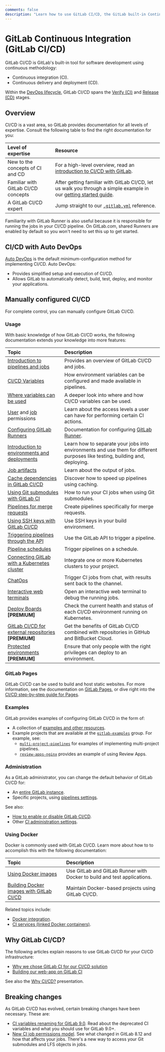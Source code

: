 ```yaml
---
comments: false
description: "Learn how to use GitLab CI/CD, the GitLab built-in Continuous Integration, Continuous Deployment, and Continuous Delivery toolset to build, test, and deploy your application."
---
```


# GitLab Continuous Integration (GitLab CI/CD)

GitLab CI/CD is GitLab's built-in tool for software development using continuous methodology:

- Continuous integration (CI).
- Continuous delivery and deployment (CD).

Within the [DevOps lifecycle](../README.md#the-entire-devops-lifecycle), GitLab CI/CD spans
the [Verify (CI)](../README.md#verify) and [Release (CD)](../README.md#release) stages.

## Overview

CI/CD is a vast area, so GitLab provides documentation for all levels of expertise. Consult the following table to find the right documentation for you:

| Level of expertise                  | Resource                                                                                                                                  |
|:------------------------------------|:------------------------------------------------------------------------------------------------------------------------------------------|
| New to the concepts of CI and CD    | For a high-level overview, read an [introduction to CI/CD with GitLab](introduction/index.md).                                            |
| Familiar with GitLab CI/CD concepts | After getting familiar with GitLab CI/CD, let us walk you through a simple example in our [getting started guide](quick_start/README.md). |
| A GitLab CI/CD expert               | Jump straight to our [`.gitlab.yml`](yaml/README.md) reference.                                                                           |

Familiarity with GitLab Runner is also useful because it is responsible for running the jobs in your
CI/CD pipeline. On GitLab.com, shared Runners are enabled by default so you won't need to set this up to get started.

## CI/CD with Auto DevOps

[Auto DevOps](../topics/autodevops/index.md) is the default minimum-configuration method for
implementing CI/CD. Auto DevOps:

- Provides simplified setup and execution of CI/CD.
- Allows GitLab to automatically detect, build, test, deploy, and monitor your applications.

## Manually configured CI/CD

For complete control, you can manually configure GitLab CI/CD.

### Usage

With basic knowledge of how GitLab CI/CD works, the following documentation extends your knowledge
into more features:

| Topic                                                                                                  | Description                                                                                                                  |
|:-------------------------------------------------------------------------------------------------------|:-----------------------------------------------------------------------------------------------------------------------------|
| [Introduction to pipelines and jobs](pipelines.md)                                                     | Provides an overview of GitLab CI/CD and jobs.                                                                               |
| [CI/CD Variables](variables/README.md)                                                                 | How environment variables can be configured and made available in pipelines.                                                 |
| [Where variables can be used](variables/where_variables_can_be_used.md)                                | A deeper look into where and how CI/CD variables can be used.                                                                |
| [User](../user/permissions.md#gitlab-ci) and [job](../user/permissions.md#job-permissions) permissions | Learn about the access levels a user can have for performing certain CI actions.                                             |
| [Configuring GitLab Runners](runners/README.md)                                                        | Documentation for configuring [GitLab Runner](https://docs.gitlab.com/runner/).                                              |
| [Introduction to environments and deployments](environments.md)                                        | Learn how to separate your jobs into environments and use them for different purposes like testing, building and, deploying. |
| [Job artifacts](../user/project/pipelines/job_artifacts.md)                                            | Learn about the output of jobs.                                                                                              |
| [Cache dependencies in GitLab CI/CD](caching/index.md)                                                 | Discover how to speed up pipelines using caching.                                                                            |
| [Using Git submodules with GitLab CI](git_submodules.md)                                               | How to run your CI jobs when using Git submodules.                                                                           |
| [Pipelines for merge requests](merge_request_pipelines/index.md)                                       | Create pipelines specifically for merge requests.                                                                            |
| [Using SSH keys with GitLab CI/CD](ssh_keys/README.md)                                                 | Use SSH keys in your build environment.                                                                                      |
| [Triggering pipelines through the API](triggers/README.md)                                             | Use the GitLab API to trigger a pipeline.                                                                                    |
| [Pipeline schedules](../user/project/pipelines/schedules.md)                                           | Trigger pipelines on a schedule.                                                                                             |
| [Connecting GitLab with a Kubernetes cluster](../user/project/clusters/index.md)                       | Integrate one or more Kubernetes clusters to your project.                                                                   |
| [ChatOps](chatops/README.md)                                                                           | Trigger CI jobs from chat, with results sent back to the channel.                                                            |
| [Interactive web terminals](interactive_web_terminal/index.md)                                         | Open an interactive web terminal to debug the running jobs.                                                                  |
| [Deploy Boards](../user/project/deploy_boards.md) **[PREMIUM]**                                        | Check the current health and status of each CI/CD environment running on Kubernetes.                                         |
| [GitLab CI/CD for external repositories](ci_cd_for_external_repos/index.md) **[PREMIUM]**              | Get the benefits of GitLab CI/CD combined with repositories in GitHub and BitBucket Cloud.                                   |
| [Protected environments](environments/protected_environments.md) **[PREMIUM]**                         | Ensure that only people with the right privileges can deploy to an environment.                                              |

### GitLab Pages

GitLab CI/CD can be used to build and host static websites. For more information, see the
documentation on [GitLab Pages](../user/project/pages/index.md),
or dive right into the [CI/CD step-by-step guide for Pages](../user/project/pages/getting_started_part_four.md).

### Examples

GitLab provides examples of configuring GitLab CI/CD in the form of:

- A collection of [examples and other resources](examples/README.md).
- Example projects that are available at the [`gitlab-examples`](https://gitlab.com/gitlab-examples) group. For example, see:
  - [`multi-project-pipelines`](https://gitlab.com/gitlab-examples/multi-project-pipelines) for examples of implementing multi-project pipelines.
  - [`review-apps-nginx`](https://gitlab.com/gitlab-examples/review-apps-nginx/) provides an example of using Review Apps.

### Administration

As a GitLab administrator, you can change the default behavior of GitLab CI/CD for:

- An [entire GitLab instance](../user/admin_area/settings/continuous_integration.md).
- Specific projects, using [pipelines settings](../user/project/pipelines/settings.md).

See also:

- [How to enable or disable GitLab CI/CD](enable_or_disable_ci.md).
- Other [CI administration settings](../administration/index.md#continuous-integration-settings).

### Using Docker

Docker is commonly used with GitLab CI/CD. Learn more about how to to accomplish this with the following
documentation:

| Topic                                                                    | Description                                                              |
|:-------------------------------------------------------------------------|:-------------------------------------------------------------------------|
| [Using Docker images](docker/using_docker_images.md)                     | Use GitLab and GitLab Runner with Docker to build and test applications. |
| [Building Docker images with GitLab CI/CD](docker/using_docker_build.md) | Maintain Docker-based projects using GitLab CI/CD.                       |

Related topics include:

- [Docker integration](docker/README.md).
- [CI services (linked Docker containers)](services/README.md).

## Why GitLab CI/CD?

The following articles explain reasons to use GitLab CI/CD for your CI/CD infrastructure:

- [Why we chose GitLab CI for our CI/CD solution](https://about.gitlab.com/2016/10/17/gitlab-ci-oohlala/)
- [Building our web-app on GitLab CI](https://about.gitlab.com/2016/07/22/building-our-web-app-on-gitlab-ci/)

See also the [Why CI/CD?](https://docs.google.com/presentation/d/1OGgk2Tcxbpl7DJaIOzCX4Vqg3dlwfELC3u2jEeCBbDk) presentation.

## Breaking changes

As GitLab CI/CD has evolved, certain breaking changes have been necessary. These are:

- [CI variables renaming for GitLab 9.0](variables/README.md#gitlab-90-renaming). Read about the
  deprecated CI variables and what you should use for GitLab 9.0+.
- [New CI job permissions model](../user/project/new_ci_build_permissions_model.md).
  See what changed in GitLab 8.12 and how that affects your jobs.
  There's a new way to access your Git submodules and LFS objects in jobs.
